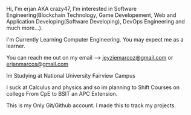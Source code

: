 
Hi, I'm erjan AKA crazy47, I'm interested in Software Engineering(Blockchain Technology, Game Developement, Web and Application Developing(Software Developing), DevOps Engineering and much more...).

 I'm Currently Learning Computer Engineering. You may expect me as a learner.

You can reach me out on my email --> jeyziemarcoz@gmail.com or erjanmarcos@gmail.com

Im Studying at National University Fairview Campus

I suck at Calculus and physics and so im planning to Shift Courses on college From CpE to BSIT an APC Extension.

This is my Only Git/Github account.
I made this to track my projects.
